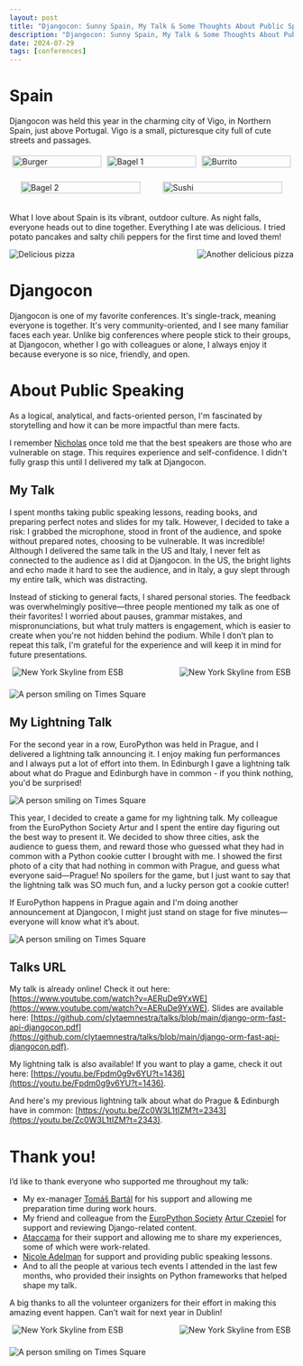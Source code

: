 ```yaml
---
layout: post
title: "Djangocon: Sunny Spain, My Talk & Some Thoughts About Public Speaking"
description: "Djangocon: Sunny Spain, My Talk & Some Thoughts About Public Speaking"
date: 2024-07-29
tags: [conferences]
---
```

# Spain 
Djangocon was held this year in the charming city of Vigo, in Northern Spain, just above Portugal. Vigo is a small, picturesque city full of cute streets and passages.

<div style="display: flex; flex-wrap: wrap; justify-content: space-between;">
  <div style="flex: 1 1 30%; margin: 5px;">
    <img src="images/posts/djangocon/sculpture.jpg" alt="Burger" style="width: 100%; height: auto;">
  </div>
  <div style="flex: 1 1 30%; margin: 5px;">
    <img src="images/posts/djangocon/vigo-night.jpg" alt="Bagel 1" style="width: 100%; height: auto;">
  </div>
  <div style="flex: 1 1 30%; margin: 5px;">
    <img src="images/posts/djangocon/vigo-night3.jpg" alt="Burrito" style="width: 100%; height: auto;">
  </div>
  <div style="flex: 1 1 20%; margin: 20px;">
    <img src="images/posts/djangocon/vigo-night2.jpg" alt="Bagel 2" style="width: 100%; height: auto;">
  </div>
  <div style="flex: 1 1 20%; margin: 20px;">
    <img src="images/posts/djangocon/vigo-night4.jpg" alt="Sushi" style="width: 100%; height: auto;">
  </div>
</div>

What I love about Spain is its vibrant, outdoor culture. As night falls, everyone heads out to dine together. Everything I ate was delicious. I tried potato pancakes and salty chili peppers for the first time and loved them!


<div style="display: flex; justify-content: space-between;">
  <img src="images/posts/djangocon/food1.jpg" alt="Delicious pizza" style="max-width: 45%; height: auto;">
  <img src="images/posts/djangocon/food2.jpg" alt="Another delicious pizza" style="max-width: 45%; height: auto;">
</div>


# Djangocon 
Djangocon is one of my favorite conferences. It's single-track, meaning everyone is together. It's very community-oriented, and I see many familiar faces each year. Unlike big conferences where people stick to their groups, at Djangocon, whether I go with colleagues or alone, I always enjoy it because everyone is so nice, friendly, and open.

# About Public Speaking 
As a logical, analytical, and facts-oriented person, I'm fascinated by storytelling and how it can be more impactful than mere facts.

I remember [Nicholas](https://ntoll.org/) once told me that the best speakers are those who are vulnerable on stage. This requires experience and self-confidence. I didn't fully grasp this until I delivered my talk at Djangocon.

## My Talk
I spent months taking public speaking lessons, reading books, and preparing perfect notes and slides for my talk. However, I decided to take a risk: I grabbed the microphone, stood in front of the audience, and spoke without prepared notes, choosing to be vulnerable. It was incredible! Although I delivered the same talk in the US and Italy, I never felt as connected to the audience as I did at Djangocon. In the US, the bright lights and echo made it hard to see the audience, and in Italy, a guy slept through my entire talk, which was distracting. 

Instead of sticking to general facts, I shared personal stories. The feedback was overwhelmingly positive—three people mentioned my talk as one of their favorites! I worried about pauses, grammar mistakes, and mispronunciations, but what truly matters is engagement, which is easier to create when you're not hidden behind the podium. While I don’t plan to repeat this talk, I'm grateful for the experience and will keep it in mind for future presentations.


<div style="display: flex; justify-content: space-between; margin: 5px;">
  <img src="./images/posts/djangocon/djangocon-cropped.jpg" alt="New York Skyline from ESB" style="max-width: 45%; height: auto;">
  <img src="./images/posts/djangocon/djangocon2-cropped2.jpg" alt="New York Skyline from ESB" style="max-width: 45%; height: auto;">
</div>
<br>
<img src="./images/posts/djangocon/djangocon1.jpg" alt="A person smiling on Times Square" style="max-width: 100%; height: auto;">


## My Lightning Talk 
For the second year in a row, EuroPython was held in Prague, and I delivered a lightning talk announcing it. I enjoy making fun performances and I always put a lot of effort into them. In Edinburgh I gave a lightning talk about what do Prague and Edinburgh have in common - if you think nothing, you'd be surprised! 

<img src="./images/posts/djangocon/lt2.png" alt="A person smiling on Times Square" style="max-width: 100%; height: auto;">

This year, I decided to create a game for my lightning talk. My colleague from the EuroPython Society Artur and I spent the entire day figuring out the best way to present it. We decided to show three cities, ask the audience to guess them, and reward those who guessed what they had in common with a Python cookie cutter I brought with me. I showed the first photo of a city that had nothing in common with Prague, and guess what everyone said—Prague! No spoilers for the game, but I just want to say that the lightning talk was SO much fun, and a lucky person got a cookie cutter!

If EuroPython happens in Prague again and I'm doing another announcement at Djangocon, I might just stand on stage for five minutes—everyone will know what it’s about.

<img src="./images/posts/djangocon/djangocon-lt.jpg" alt="A person smiling on Times Square" style="max-width: 100%; height: auto;">

## Talks URL 
My talk is already online! Check it out here: [https://www.youtube.com/watch?v=AERuDe9YxWE](https://www.youtube.com/watch?v=AERuDe9YxWE). Slides are available here: [https://github.com/clytaemnestra/talks/blob/main/django-orm-fast-api-djangocon.pdf](https://github.com/clytaemnestra/talks/blob/main/django-orm-fast-api-djangocon.pdf).

My lightning talk is also available! If you want to play a game, check it out here: [https://youtu.be/Fpdm0g9v6YU?t=1436](https://youtu.be/Fpdm0g9v6YU?t=1436).

And here's my previous lightning talk about what do Prague & Edinburgh have in common: [https://youtu.be/Zc0W3L1tIZM?t=2343](https://youtu.be/Zc0W3L1tIZM?t=2343).

# Thank you!  
I’d like to thank everyone who supported me throughout my talk:
* My ex-manager [Tomáš Bartál](https://www.linkedin.com/in/tomasbartal) for his support and allowing me preparation time during work hours.
* My friend and colleague from the [EuroPython Society](https://pl.linkedin.com/in/arturczepiel) [Artur Czepiel](https://www.linkedin.com/in/arturczepiel) for support and reviewing Django-related content.
* [Ataccama](https://www.ataccama.com/) for their support and allowing me to share my experiences, some of which were work-related.
* [Nicole Adelman](https://www.linkedin.com/in/nicolejadelmanhtbh) for support and providing public speaking lessons. 
* And to all the people at various tech events I attended in the last few months, who provided their insights on Python frameworks that helped shape my talk.

A big thanks to all the volunteer organizers for their effort in making this amazing event happen. Can’t wait for next year in Dublin!

<div style="display: flex; justify-content: space-between; margin: 5px;">
  <img src="./images/posts/djangocon/vigo-day2.jpg" alt="New York Skyline from ESB" style="max-width: 45%; height: auto;">
  <img src="./images/posts/djangocon/vigo-day.jpg" alt="New York Skyline from ESB" style="max-width: 45%; height: auto;">
</div>
<br>
<img src="./images/posts/djangocon/sea.jpg" alt="A person smiling on Times Square" style="max-width: 100%; height: auto;">
